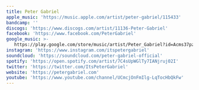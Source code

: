 ```yaml
---
title: Peter Gabriel
apple_music: 'https://music.apple.com/artist/peter-gabriel/115433'
bandcamp: ''
discogs: 'https://www.discogs.com/artist/11136-Peter-Gabriel'
facebook: 'https://www.facebook.com/PeterGabriel'
google_music: >-
   https://play.google.com/store/music/artist/Peter_Gabriel?id=Acms37pzrhepllaqrespolo6m4q
instagram: 'https://www.instagram.com/itspetergabriel'
soundcloud: 'https://soundcloud.com/peter-gabriel-official'
spotify: 'https://open.spotify.com/artist/7C4sUpWGlTy7IANjruj02I'
twitter: 'https://twitter.com/ItsPeterGabriel'
website: 'https://petergabriel.com'
youtube: 'https://www.youtube.com/channel/UCmcjOnFmIlg-LqTocHbQkFw'
---
```

